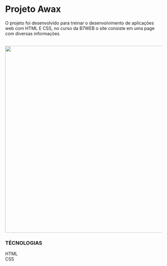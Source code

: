 # Projeto Awax



<p>O projeto foi desenvolvido para treinar o desenvolvimento de aplicações web com HTML E CSS, no curso da B7WEB
  o site consiste em uma page com diversas informações 
<p align ="center"><br/>
  <img width="600" src="assets/video/gif.gif">
  </p>
  
<h3>TÉCNOLOGIAS</h3>
  HTML</br>
  CSS</br>


  

